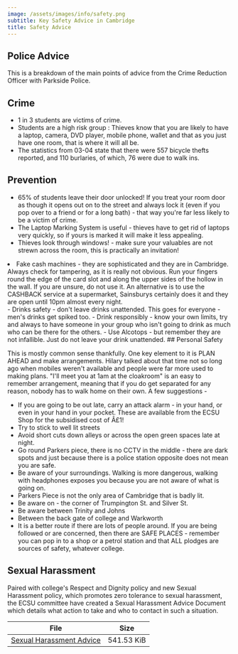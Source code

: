 ```yaml
---
image: /assets/images/info/safety.png
subtitle: Key Safety Advice in Cambridge
title: Safety Advice
---
```


## Police Advice

This is a breakdown of the main points of advice from the Crime Reduction Officer with Parkside Police.

## Crime
- 1 in 3 students are victims of crime.
- Students are a high risk group : Thieves know that you are likely to have a laptop, camera, DVD player, mobile phone, wallet and that as you just have one room, that is where it will all be.
- The statistics from 03-04 state that there were 557 bicycle thefts reported, and 110 burlaries, of which, 76 were due to walk ins. 

## Prevention
- 65% of students leave their door unlocked! If you treat your room door as though it opens out on to the street and always lock it (even if you pop over to a friend or for a long bath) - that way you're far less likely to be a victim of crime.
- The Laptop Marking System is useful - thieves have to get rid of laptops very quickly, so if yours is marked it will make it less appealing.
- Thieves look through windows! - make sure your valuables are not strewn across the room, this is practically an invitation!
<li>Fake cash machines - they are sophisticated and they are in Cambridge.
Always check for tampering, as it is really not obvious. Run your fingers round the edge of the card slot and along the upper sides of the hollow in the wall. If you are unsure, do not use it. An alternative is to use the CASHBACK service at a supermarket, Sainsburys certainly does it and they are open until 10pm almost every night.</li>
- Drinks safety - don't leave drinks unattended. This goes for everyone - men's drinks get spiked too.
- Drink responsibly - know your own limits, try and always to have someone in your group who isn't going to drink as much who can be there for the others.
- Use Alcotops - but remember they are not infallible. Just do not leave your drink unattended.
## Personal Safety

This is mostly common sense thankfully. One key element to it is PLAN AHEAD and make arrangements. Hilary talked about that time not so long ago when mobiles weren't available and people were far more used to making plans. "I'll meet you at 1am at the cloakroom" is an easy to remember arrangement, meaning that if you do get separated for any reason, nobody has to walk home on their own.
A few suggestions -
- If you are going to be out late, carry an attack alarm - in your hand, or even in your hand in your pocket. These are available from the ECSU Shop for the subsidised cost of Â£1!
- Try to stick to well lit streets 
- Avoid short cuts down alleys or across the open green spaces late at night.
- Go round Parkers piece, there is no CCTV in the middle - there are dark spots and just because there is a police station opposite does not mean you are safe.
- Be aware of your surroundings. Walking is more dangerous, walking with headphones exposes you because you are not aware of what is going on.
- Parkers Piece is not the only area of Cambridge that is badly lit.
- Be aware on - the corner of Trumpington St. and Silver St.
- Be aware between Trinity and Johns
- Between the back gate of college and Warkworth
- It is a better route if there are lots of people around.
If you are being followed or are concerned, then there are SAFE PLACES - remember you can pop in to a shop or a petrol station and that ALL plodges are sources of safety, whatever college.

##  Sexual Harassment

Paired with college's Respect and Dignity policy and new Sexual Harassment policy, which promotes zero tolerance to sexual harassment, the ECSU committee have created a Sexual Harassment Advice Document which details what action to take and who to contact in such a situation.



|File|Size
|------|-----
|[Sexual Harassment Advice](https://ecsu.org.uk/downloads/protected/official_documents/sexual%20harassment%20advice.pdf)|541.53 KiB